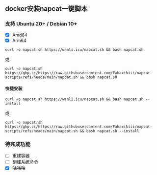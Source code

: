 ## docker安装napcat一键脚本
### 支持 Ubuntu 20+ / Debian 10+
- [x] Amd64
- [x] Arm64

```shell
curl -o napcat.sh https://wanli.icu/napcat.sh && bash napcat.sh
```
或
```shell
curl -o napcat.sh https://ghp.ci/https://raw.githubusercontent.com/Fahaxikiii/napcat-scripts/refs/heads/main/napcat.sh && bash napcat.sh
```

#### 快捷安装
```shell
curl -o napcat.sh https://wanli.icu/napcat.sh && bash napcat.sh --install
```
或
```shell
curl -o napcat.sh https://ghp.ci/https://raw.githubusercontent.com/Fahaxikiii/napcat-scripts/refs/heads/main/napcat.sh && bash napcat.sh --install
```

### 待完成功能
- [ ] 重建容器
- [ ] 创建系统命令
- [x] ~~咕咕咕~~